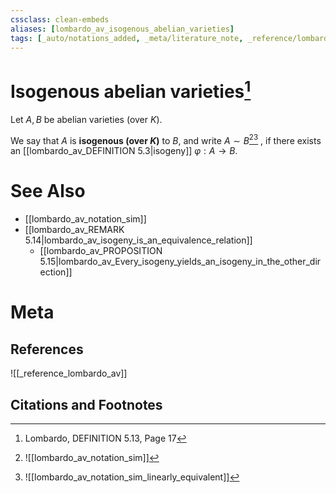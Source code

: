 ```yaml
---
cssclass: clean-embeds
aliases: [lombardo_av_isogenous_abelian_varieties]
tags: [_auto/notations_added, _meta/literature_note, _reference/lombardo_av, _meta/TODO/change_title, _meta/definition]
---
```

# Isogenous abelian varieties[^1]

Let $A,B$ be abelian varieties (over $K$).

We say that $A$ is **isogenous (over $K$)** to $B$, and write $A \sim B$[^2][^3]              , if there exists an [[lombardo_av_DEFINITION 5.3|isogeny]] $\varphi: A \rightarrow B$.


# See Also
- [[lombardo_av_notation_sim]]
- [[lombardo_av_REMARK 5.14|lombardo_av_isogeny_is_an_equivalence_relation]]
	- [[lombardo_av_PROPOSITION 5.15|lombardo_av_Every_isogeny_yields_an_isogeny_in_the_other_direction]]
# Meta
## References
![[_reference_lombardo_av]]

## Citations and Footnotes
[^1]: Lombardo, DEFINITION 5.13, Page 17
[^2]: ![[lombardo_av_notation_sim]]
[^3]: ![[lombardo_av_notation_sim_linearly_equivalent]]